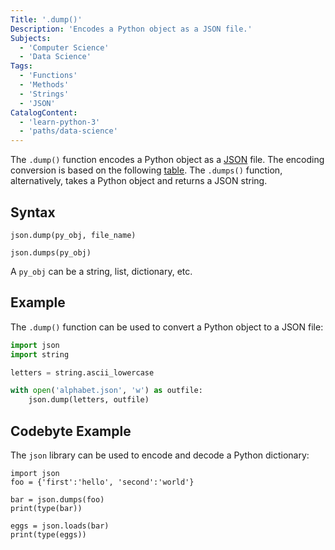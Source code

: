 ```yaml
---
Title: '.dump()'
Description: 'Encodes a Python object as a JSON file.'
Subjects:
  - 'Computer Science'
  - 'Data Science'
Tags:
  - 'Functions'
  - 'Methods'
  - 'Strings'
  - 'JSON'
CatalogContent:
  - 'learn-python-3'
  - 'paths/data-science'
---
```


The `.dump()` function encodes a Python object as a [JSON](https://www.codecademy.com/resources/docs/general/json) file. The encoding conversion is based on the following [table](https://docs.python.org/3/library/json.html#json-to-py-table). The `.dumps()` function, alternatively, takes a Python object and returns a JSON string.

## Syntax

```pseudo
json.dump(py_obj, file_name)

json.dumps(py_obj)
```

A `py_obj` can be a string, list, dictionary, etc.

## Example

The `.dump()` function can be used to convert a Python object to a JSON file:

```py
import json
import string

letters = string.ascii_lowercase

with open('alphabet.json', 'w') as outfile:
    json.dump(letters, outfile)
```

## Codebyte Example

The `json` library can be used to encode and decode a Python dictionary:

```codebyte/python
import json
foo = {'first':'hello', 'second':'world'}

bar = json.dumps(foo)
print(type(bar))

eggs = json.loads(bar)
print(type(eggs))
```

